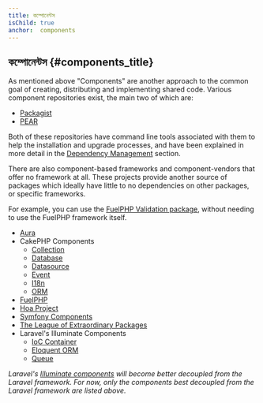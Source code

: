 ```yaml
---
title: কম্পোনেন্টস 
isChild: true
anchor:  components
---
```


## কম্পোনেন্টস {#components_title}

As mentioned above "Components" are another approach to the common goal of creating, distributing and implementing
shared code. Various component repositories exist, the main two of which are:

* [Packagist]
* [PEAR]

Both of these repositories have command line tools associated with them to help the installation and upgrade processes,
and have been explained in more detail in the [Dependency Management] section.

There are also component-based frameworks and component-vendors that offer no framework at all. These projects provide
another source of packages which ideally have little to no dependencies on other packages, or specific frameworks.

For example, you can use the [FuelPHP Validation package], without needing to use the FuelPHP framework itself.

* [Aura]
* CakePHP Components
    * [Collection]
    * [Database]
    * [Datasource]
    * [Event]
    * [I18n]
    * [ORM]   
* [FuelPHP]
* [Hoa Project]
* [Symfony Components]
* [The League of Extraordinary Packages]
* Laravel's Illuminate Components
    * [IoC Container]
    * [Eloquent ORM]
    * [Queue]

_Laravel's [Illuminate components] will become better decoupled from the Laravel framework. For now, only the
components best decoupled from the Laravel framework are listed above._


[Packagist]: /#composer_and_packagist
[PEAR]: /#pear
[Dependency Management]: /#dependency_management
[FuelPHP Validation package]: https://github.com/fuelphp/validation
[Aura]: http://auraphp.com/framework/
[FuelPHP]: https://github.com/fuelphp
[Hoa Project]: https://github.com/hoaproject
[Symfony Components]: https://symfony.com/doc/current/components/index.html
[The League of Extraordinary Packages]: https://thephpleague.com/
[IoC Container]: https://github.com/illuminate/container
[Eloquent ORM]: https://github.com/illuminate/database
[Queue]: https://github.com/illuminate/queue
[Illuminate components]: https://github.com/illuminate
[Collection]: https://github.com/cakephp/collection
[Database]: https://github.com/cakephp/database
[Datasource]: https://github.com/cakephp/datasource
[Event]: https://github.com/cakephp/event
[I18n]: https://github.com/cakephp/i18n
[ORM]: https://github.com/cakephp/orm
